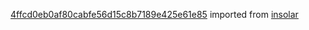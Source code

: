 [4ffcd0eb0af80cabfe56d15c8b7189e425e61e85](https://github.com/insolar/insolar/commit/4ffcd0eb0af80cabfe56d15c8b7189e425e61e85) imported from [insolar](https://github.com/insolar/insolar)
